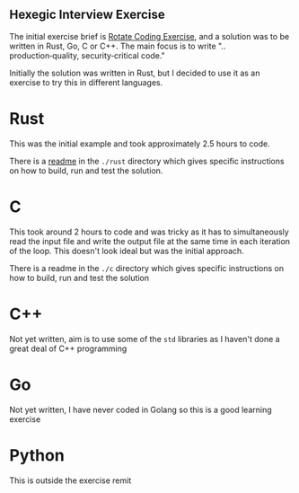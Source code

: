 Hexegic Interview Exercise
--------------------------

The initial exercise brief is [Rotate Coding Exercise](./Rotate%20Coding%20Exercise.pdf), and a solution was to be written in Rust, Go, C or C++. The main focus is to write ".. production‑quality, security‑critical code."

Initially the solution was written in Rust, but I decided to use it as an exercise to try this in different languages.

# Rust

This was the initial example and took approximately 2.5 hours to code.

There is a [readme](./rust/README.md) in the `./rust` directory which gives specific instructions on how to build, run and test the solution.

# C

This took around 2 hours to code and was tricky as it has to simultaneously read the input file and write the output file at the same time in each iteration of the loop. This doesn't look ideal but was the initial approach.

There is a readme in the `./c` directory which gives specific instructions on how to build, run and test the solution

# C++

Not yet written, aim is to use some of the `std` libraries as I haven't done a great deal of C++ programming

# Go

Not yet written, I have never coded in Golang so this is a good learning exercise

# Python

This is outside the exercise remit 